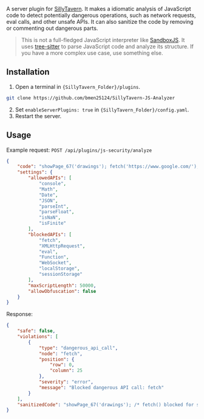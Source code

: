 A server plugin for [SillyTavern](https://docs.sillytavern.app/). It makes a idiomatic analysis of JavaScript code to detect potentially dangerous operations, such as network requests, eval calls, and other unsafe APIs. It can also sanitize the code by removing or commenting out dangerous parts.

> This is not a full-fledged JavaScript interpreter like [SandboxJS](https://github.com/nyariv/SandboxJS). It uses [tree-sitter](https://tree-sitter.github.io/tree-sitter/) to parse JavaScript code and analyze its structure. If you have a more complex use case, use something else.


## Installation

1. Open a terminal in `{SillyTavern_Folder}/plugins`.
```bash
git clone https://github.com/bmen25124/SillyTavern-JS-Analyzer
```

2. Set `enableServerPlugins: true` in `{SillyTavern_Folder}/config.yaml`.
3. Restart the server.

## Usage

Example request: `POST /api/plugins/js-security/analyze`
```json
{
    "code": "showPage_67('drawings'); fetch('https://www.google.com/');",
    "settings": {
        "allowedAPIs": [
            "console",
            "Math",
            "Date",
            "JSON",
            "parseInt",
            "parseFloat",
            "isNaN",
            "isFinite"
        ],
        "blockedAPIs": [
            "fetch",
            "XMLHttpRequest",
            "eval",
            "Function",
            "WebSocket",
            "localStorage",
            "sessionStorage"
        ],
        "maxScriptLength": 50000,
        "allowObfuscation": false
    }
}
```

Response:
```json
{
    "safe": false,
    "violations": [
        {
            "type": "dangerous_api_call",
            "node": "fetch",
            "position": {
                "row": 0,
                "column": 25
            },
            "severity": "error",
            "message": "Blocked dangerous API call: fetch"
        }
    ],
    "sanitizedCode": "showPage_67('drawings'); /* fetch() blocked for security */('https://www.google.com/');"
}
```
